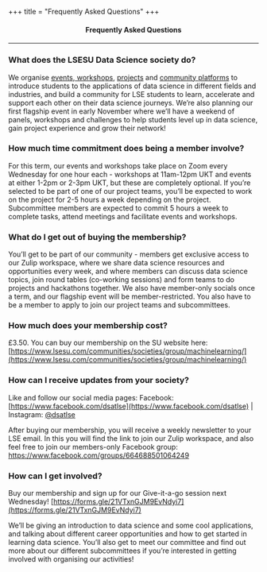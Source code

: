 +++
title = "Frequently Asked Questions"
+++

<!--img class="mx-auto d-block img-responsive" src="society_banner_small.png"-->

<center><h4>Frequently Asked Questions</h4></center>

---
### What does the LSESU Data Science society do?
<!-- Check out our GIAG booklet here:  -->

We organise [events, workshops](/events), [projects](/projects) and [community platforms](https://dsatlse.zulipchat.com/) to introduce students to the applications of data science in different fields and industries, and build a community for LSE students to learn, accelerate and support each other on their data science journeys. We’re also planning our first flagship event in early November where we’ll have a weekend of panels, workshops and challenges to help students level up in data science, gain project experience and grow their network!

### How much time commitment does being a member involve?
For this term, our events and workshops take place on Zoom every Wednesday for one hour each - workshops at 11am-12pm UKT and events at either 1-2pm or 2-3pm UKT, but these are completely optional. If you’re selected to be part of one of our project teams, you’ll be expected to work on the project for 2-5 hours a week depending on the project. Subcommittee members are expected to commit 5 hours a week to complete tasks, attend meetings and facilitate events and workshops.

### What do I get out of buying the membership?
You’ll get to be part of our community - members get exclusive access to our Zulip workspace, where we share data science resources and opportunities every week, and where members can discuss data science topics, join round tables (co-working sessions) and form teams to do projects and hackathons together. We also have member-only socials once a term, and our flagship event will be member-restricted. You also have to be a member to apply to join our project teams and subcommittees. 

### How much does your membership cost?
£3.50. You can buy our membership on the SU website here: [https://www.lsesu.com/communities/societies/group/machinelearning/](https://www.lsesu.com/communities/societies/group/machinelearning/)

### How can I receive updates from your society?
Like and follow our social media pages:
Facebook: [https://www.facebook.com/dsatlse](https://www.facebook.com/dsatlse) | Instagram: [@dsatlse](https://www.instagram.com/dsatlse/)

After buying our membership, you will receive a weekly newsletter to your LSE email. In this you will find the link to join our Zulip workspace, and also feel free to join our members-only Facebook group: https://www.facebook.com/groups/664688501064249

### How can I get involved? 
Buy our membership and sign up for our Give-it-a-go session next Wednesday! 
[https://forms.gle/21VTxnGJM9EvNdyi7](https://forms.gle/21VTxnGJM9EvNdyi7)

We’ll be giving an introduction to data science and some cool applications, and talking about different career opportunities and how to get started in learning data science. You’ll also get to meet our committee and find out more about our different subcommittees if you’re interested in getting involved with organising our activities!
